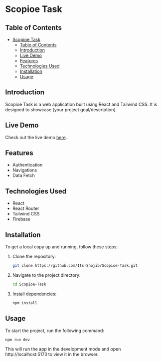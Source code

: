 # Scopioe Task

## Table of Contents
- [Scopioe Task](#scopioe-task)
  - [Table of Contents](#table-of-contents)
  - [Introduction](#introduction)
  - [Live Demo](#live-demo)
  - [Features](#features)
  - [Technologies Used](#technologies-used)
  - [Installation](#installation)
  - [Usage](#usage)

## Introduction
Scopioe Task is a web application built using React and Tailwind CSS. It is designed to showcase [your project goal/description].

## Live Demo
Check out the live demo [here](https://your-live-demo-link.com).

## Features
- Authentication
- Navigations
- Data Fetch

## Technologies Used
- React
- React Router
- Tailwind CSS
- Firebase

## Installation
To get a local copy up and running, follow these steps:

1. Clone the repository:
    ```bash
    git clone https://github.com/Its-Shojib/Scopioe-Task.git
    ```
2. Navigate to the project directory:
    ```bash
    cd Scopioe-Task
    ```
3. Install dependencies:
    ```bash
    npm install
    ```

## Usage
To start the project, run the following command:
```shell
npm run dev
```
This will run the app in the development mode and open http://localhost:5173 to view it in the browser.